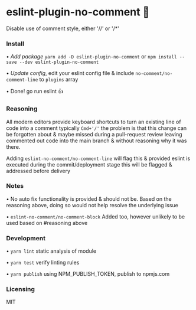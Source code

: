 # eslint-plugin-no-comment 🫢
Disable use of comment style, either '//' or '/*'

### Install
• *Add package* 
  `yarn add -D eslint-plugin-no-comment` or `npm install --save --dev eslint-plugin-no-comment`

• *Update config*, 
  edit your eslint config file & include `no-comment/no-comment-line` to `plugins` array

• Done! go run eslint 👍


### Reasoning
All modern editors provide keyboard shortcuts to turn an existing line of code into a comment typically `Cmd+'/'` the problem is that this change can be forgotten about & maybe missed during a pull-request review leaving commented out code into the main branch & without reasoning why it was there.

Adding `eslint-no-comment/no-comment-line` will flag this & provided eslint is executed during the commit/deployment stage this will be flagged & addressed before delivery


### Notes
• No auto fix functionality is provided & should not be. Based on the reasoning above, doing so would not help resolve the underlying issue

• `eslint-no-comment/no-comment-block` Added too, however unlikely to be used based on #reasoning above


### Development
• `yarn lint` static analysis of module

• `yarn test` verify linting rules

• `yarn publish` using NPM_PUBLISH_TOKEN, publish to npmjs.com


### Licensing
MIT
